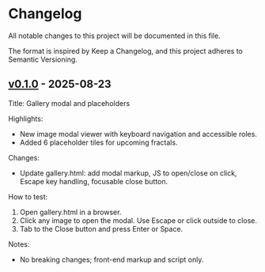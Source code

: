 # Changelog

All notable changes to this project will be documented in this file.

The format is inspired by Keep a Changelog, and this project adheres to Semantic Versioning.

## [v0.1.0] - 2025-08-23

Title: Gallery modal and placeholders

Highlights:
- New image modal viewer with keyboard navigation and accessible roles.
- Added 6 placeholder tiles for upcoming fractals.

Changes:
- Update gallery.html: add modal markup, JS to open/close on click, Escape key handling, focusable close button.

How to test:
1. Open gallery.html in a browser.
2. Click any image to open the modal. Use Escape or click outside to close.
3. Tab to the Close button and press Enter or Space.

Notes:
- No breaking changes; front-end markup and script only.

[v0.1.0]: https://github.com/MIB4u/fractal-porn/releases/tag/v0.1.0

